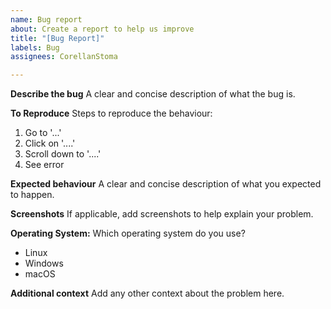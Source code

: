 ```yaml
---
name: Bug report
about: Create a report to help us improve
title: "[Bug Report]"
labels: Bug
assignees: CorellanStoma

---
```


**Describe the bug**
A clear and concise description of what the bug is.

**To Reproduce**
Steps to reproduce the behaviour:

1. Go to '...'
2. Click on '....'
3. Scroll down to '....'
4. See error

**Expected behaviour**
A clear and concise description of what you expected to happen.

**Screenshots**
If applicable, add screenshots to help explain your problem.

**Operating System:**
Which operating system do you use?

- Linux
- Windows
- macOS

**Additional context**
Add any other context about the problem here.